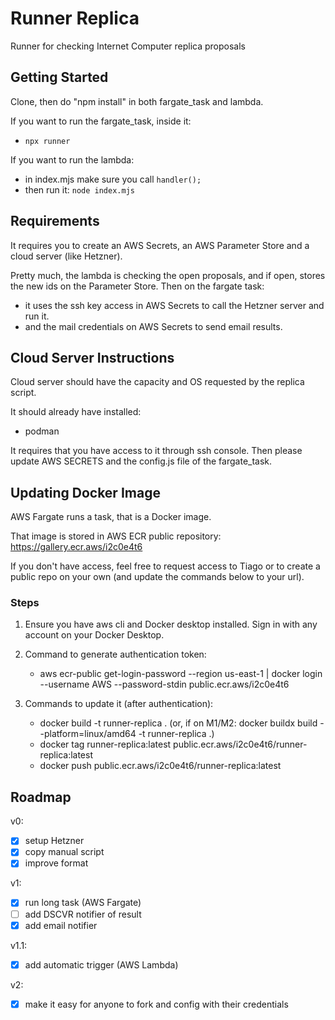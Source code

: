 # Runner Replica

Runner for checking Internet Computer replica proposals

## Getting Started

Clone, then do "npm install" in both fargate_task and lambda.

If you want to run the fargate_task, inside it:

- `npx runner`

If you want to run the lambda:

- in index.mjs make sure you call `handler();`
- then run it: `node index.mjs`

## Requirements

It requires you to create an AWS Secrets, an AWS Parameter Store and a cloud server (like Hetzner).

Pretty much, the lambda is checking the open proposals, and if open, stores the new ids on the Parameter Store.
Then on the fargate task:

- it uses the ssh key access in AWS Secrets to call the Hetzner server and run it.
- and the mail credentials on AWS Secrets to send email results.

## Cloud Server Instructions

Cloud server should have the capacity and OS requested by the replica script.

It should already have installed:

- podman

It requires that you have access to it through ssh console.
Then please update AWS SECRETS and the config.js file of the fargate_task.

## Updating Docker Image

AWS Fargate runs a task, that is a Docker image.

That image is stored in AWS ECR public repository:
https://gallery.ecr.aws/i2c0e4t6

If you don't have access, feel free to request access to Tiago or to create a public repo on your own (and update the commands below to your url).

### Steps

1. Ensure you have aws cli and Docker desktop installed. Sign in with any account on your Docker Desktop.

2. Command to generate authentication token:

   - aws ecr-public get-login-password --region us-east-1 | docker login --username AWS --password-stdin public.ecr.aws/i2c0e4t6

3. Commands to update it (after authentication):

   - docker build -t runner-replica . (or, if on M1/M2: docker buildx build --platform=linux/amd64 -t runner-replica .)
   - docker tag runner-replica:latest public.ecr.aws/i2c0e4t6/runner-replica:latest
   - docker push public.ecr.aws/i2c0e4t6/runner-replica:latest

## Roadmap

v0:

- [x] setup Hetzner
- [x] copy manual script
- [x] improve format

v1:

- [x] run long task (AWS Fargate)
- [ ] add DSCVR notifier of result
- [x] add email notifier

v1.1:

- [x] add automatic trigger (AWS Lambda)

v2:

- [x] make it easy for anyone to fork and config with their credentials
